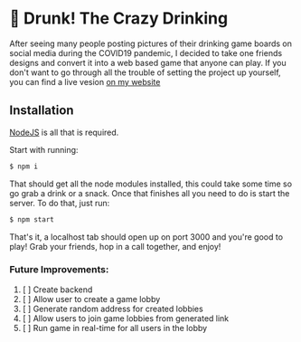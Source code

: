 # **🍻 Drunk! The Crazy Drinking**

After seeing many people posting pictures of their drinking game boards on social media during the COVID19 pandemic, I decided to take one friends designs and convert it into a web based game that anyone can play. If you don't want to go through all the trouble of setting the project up yourself, you can find a live vesion [on my website](http://drunk.cashcollege.me)

## **Installation**
[NodeJS](https://nodejs.org/en/download/) is all that is required.

Start with running:
```sh
$ npm i
```
That should get all the node modules installed, this could take some time so go grab a drink or a snack. Once that finishes all you need to do is start the server. To do that, just run:
```sh
$ npm start
```

That's it, a localhost tab should open up on port 3000 and you're good to play! Grab your friends, hop in a call together, and enjoy!

### **Future Improvements:**
 1. [ ] Create backend 
 2. [ ] Allow user to create a game lobby
 3. [ ] Generate random address for created lobbies
 4. [ ] Allow users to join game lobbies from generated link
 5. [ ] Run game in real-time for all users in the lobby


